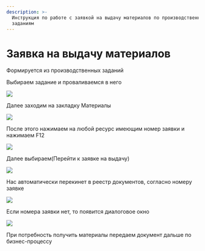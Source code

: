 ```yaml
---
description: >-
  Инструкция по работе с заявкой на выдачу материалов по производственным
  заданиям
---
```


# Заявка на выдачу материалов

Формируется из производственных заданий

Выбираем задание и проваливаемся в него

![](<../../.gitbook/assets/0 (93).png>)

Далее заходим на закладку Материалы

![](<../../.gitbook/assets/1 (79).png>)

После этого нажимаем на любой ресурс имеющим номер заявки и нажимаем F12

![](<../../.gitbook/assets/2 (116).png>)

Далее выбираем(Перейти к заявке на выдачу)

![](<../../.gitbook/assets/3 (95).png>)

Нас автоматически перекинет в реестр документов, согласно номеру заявке

![](<../../.gitbook/assets/4 (64).png>)

Если номера заявки нет, то появится диалоговое окно

![](<../../.gitbook/assets/6 (38).png>)

При потребность получить материалы передаем документ дальше по бизнес-процессу
